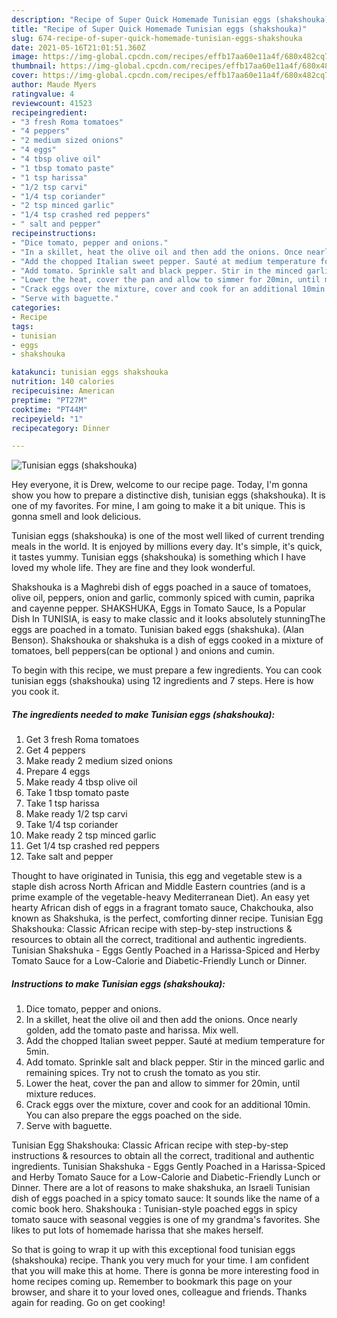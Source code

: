 ```yaml
---
description: "Recipe of Super Quick Homemade Tunisian eggs (shakshouka)"
title: "Recipe of Super Quick Homemade Tunisian eggs (shakshouka)"
slug: 674-recipe-of-super-quick-homemade-tunisian-eggs-shakshouka
date: 2021-05-16T21:01:51.360Z
image: https://img-global.cpcdn.com/recipes/effb17aa60e11a4f/680x482cq70/tunisian-eggs-shakshouka-recipe-main-photo.jpg
thumbnail: https://img-global.cpcdn.com/recipes/effb17aa60e11a4f/680x482cq70/tunisian-eggs-shakshouka-recipe-main-photo.jpg
cover: https://img-global.cpcdn.com/recipes/effb17aa60e11a4f/680x482cq70/tunisian-eggs-shakshouka-recipe-main-photo.jpg
author: Maude Myers
ratingvalue: 4
reviewcount: 41523
recipeingredient:
- "3 fresh Roma tomatoes"
- "4 peppers"
- "2 medium sized onions"
- "4 eggs"
- "4 tbsp olive oil"
- "1 tbsp tomato paste"
- "1 tsp harissa"
- "1/2 tsp carvi"
- "1/4 tsp coriander"
- "2 tsp minced garlic"
- "1/4 tsp crashed red peppers"
- " salt and pepper"
recipeinstructions:
- "Dice tomato, pepper and onions."
- "In a skillet, heat the olive oil and then add the onions. Once nearly golden, add the tomato paste and harissa. Mix well."
- "Add the chopped Italian sweet pepper. Sauté at medium temperature for 5min."
- "Add tomato. Sprinkle salt and black pepper. Stir in the minced garlic and remaining spices. Try not to crush the tomato as you stir."
- "Lower the heat, cover the pan and allow to simmer for 20min, until mixture reduces."
- "Crack eggs over the mixture, cover and cook for an additional 10min. You can also prepare the eggs poached on the side."
- "Serve with baguette."
categories:
- Recipe
tags:
- tunisian
- eggs
- shakshouka

katakunci: tunisian eggs shakshouka 
nutrition: 140 calories
recipecuisine: American
preptime: "PT27M"
cooktime: "PT44M"
recipeyield: "1"
recipecategory: Dinner

---
```



![Tunisian eggs (shakshouka)](https://img-global.cpcdn.com/recipes/effb17aa60e11a4f/680x482cq70/tunisian-eggs-shakshouka-recipe-main-photo.jpg)

Hey everyone, it is Drew, welcome to our recipe page. Today, I'm gonna show you how to prepare a distinctive dish, tunisian eggs (shakshouka). It is one of my favorites. For mine, I am going to make it a bit unique. This is gonna smell and look delicious.

Tunisian eggs (shakshouka) is one of the most well liked of current trending meals in the world. It is enjoyed by millions every day. It's simple, it's quick, it tastes yummy. Tunisian eggs (shakshouka) is something which I have loved my whole life. They are fine and they look wonderful.

Shakshouka is a Maghrebi dish of eggs poached in a sauce of tomatoes, olive oil, peppers, onion and garlic, commonly spiced with cumin, paprika and cayenne pepper. SHAKSHUKA, Eggs in Tomato Sauce, Is a Popular Dish In TUNISIA, is easy to make classic and it looks absolutely stunningThe eggs are poached in a tomato. Tunisian baked eggs (shakshuka). (Alan Benson). Shakshouka or shakshuka is a dish of eggs cooked in a mixture of tomatoes, bell peppers(can be optional ) and onions and cumin.


To begin with this recipe, we must prepare a few ingredients. You can cook tunisian eggs (shakshouka) using 12 ingredients and 7 steps. Here is how you cook it.

<!--inarticleads1-->

##### The ingredients needed to make Tunisian eggs (shakshouka):

1. Get 3 fresh Roma tomatoes
1. Get 4 peppers
1. Make ready 2 medium sized onions
1. Prepare 4 eggs
1. Make ready 4 tbsp olive oil
1. Take 1 tbsp tomato paste
1. Take 1 tsp harissa
1. Make ready 1/2 tsp carvi
1. Take 1/4 tsp coriander
1. Make ready 2 tsp minced garlic
1. Get 1/4 tsp crashed red peppers
1. Take  salt and pepper


Thought to have originated in Tunisia, this egg and vegetable stew is a staple dish across North African and Middle Eastern countries (and is a prime example of the vegetable-heavy Mediterranean Diet). An easy yet hearty African dish of eggs in a fragrant tomato sauce, Chakchouka, also known as Shakshuka, is the perfect, comforting dinner recipe. Tunisian Egg Shakshouka: Classic African recipe with step-by-step instructions &amp; resources to obtain all the correct, traditional and authentic ingredients. Tunisian Shakshuka - Eggs Gently Poached in a Harissa-Spiced and Herby Tomato Sauce for a Low-Calorie and Diabetic-Friendly Lunch or Dinner. 

<!--inarticleads2-->

##### Instructions to make Tunisian eggs (shakshouka):

1. Dice tomato, pepper and onions.
1. In a skillet, heat the olive oil and then add the onions. Once nearly golden, add the tomato paste and harissa. Mix well.
1. Add the chopped Italian sweet pepper. Sauté at medium temperature for 5min.
1. Add tomato. Sprinkle salt and black pepper. Stir in the minced garlic and remaining spices. Try not to crush the tomato as you stir.
1. Lower the heat, cover the pan and allow to simmer for 20min, until mixture reduces.
1. Crack eggs over the mixture, cover and cook for an additional 10min. You can also prepare the eggs poached on the side.
1. Serve with baguette.


Tunisian Egg Shakshouka: Classic African recipe with step-by-step instructions &amp; resources to obtain all the correct, traditional and authentic ingredients. Tunisian Shakshuka - Eggs Gently Poached in a Harissa-Spiced and Herby Tomato Sauce for a Low-Calorie and Diabetic-Friendly Lunch or Dinner. There are a lot of reasons to make shakshuka, an Israeli Tunisian dish of eggs poached in a spicy tomato sauce: It sounds like the name of a comic book hero. Shakshouka : Tunisian-style poached eggs in spicy tomato sauce with seasonal veggies is one of my grandma&#39;s favorites. She likes to put lots of homemade harissa that she makes herself. 

So that is going to wrap it up with this exceptional food tunisian eggs (shakshouka) recipe. Thank you very much for your time. I am confident that you will make this at home. There is gonna be more interesting food in home recipes coming up. Remember to bookmark this page on your browser, and share it to your loved ones, colleague and friends. Thanks again for reading. Go on get cooking!
